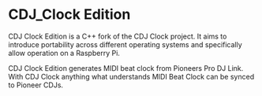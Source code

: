 # CDJ_Clock Edition

CDJ Clock Edition is a C++ fork of the CDJ Clock project.  It aims to introduce 
portability across different operating systems and specifically allow operation 
on a Raspberry Pi.

CDJ Clock Edition generates MIDI beat clock from Pioneers Pro DJ Link. 
With CDJ Clock anything what understands MIDI Beat Clock can be synced to 
Pioneer CDJs.

